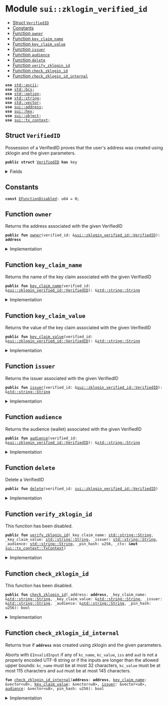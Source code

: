 
<a name="sui_zklogin_verified_id"></a>

# Module `sui::zklogin_verified_id`



-  [Struct `VerifiedID`](#sui_zklogin_verified_id_VerifiedID)
-  [Constants](#@Constants_0)
-  [Function `owner`](#sui_zklogin_verified_id_owner)
-  [Function `key_claim_name`](#sui_zklogin_verified_id_key_claim_name)
-  [Function `key_claim_value`](#sui_zklogin_verified_id_key_claim_value)
-  [Function `issuer`](#sui_zklogin_verified_id_issuer)
-  [Function `audience`](#sui_zklogin_verified_id_audience)
-  [Function `delete`](#sui_zklogin_verified_id_delete)
-  [Function `verify_zklogin_id`](#sui_zklogin_verified_id_verify_zklogin_id)
-  [Function `check_zklogin_id`](#sui_zklogin_verified_id_check_zklogin_id)
-  [Function `check_zklogin_id_internal`](#sui_zklogin_verified_id_check_zklogin_id_internal)


<pre><code><b>use</b> <a href="../../dependencies/std/ascii.md#std_ascii">std::ascii</a>;
<b>use</b> <a href="../../dependencies/std/bcs.md#std_bcs">std::bcs</a>;
<b>use</b> <a href="../../dependencies/std/option.md#std_option">std::option</a>;
<b>use</b> <a href="../../dependencies/std/string.md#std_string">std::string</a>;
<b>use</b> <a href="../../dependencies/std/vector.md#std_vector">std::vector</a>;
<b>use</b> <a href="../../dependencies/sui/address.md#sui_address">sui::address</a>;
<b>use</b> <a href="../../dependencies/sui/hex.md#sui_hex">sui::hex</a>;
<b>use</b> <a href="../../dependencies/sui/object.md#sui_object">sui::object</a>;
<b>use</b> <a href="../../dependencies/sui/tx_context.md#sui_tx_context">sui::tx_context</a>;
</code></pre>



<a name="sui_zklogin_verified_id_VerifiedID"></a>

## Struct `VerifiedID`

Possession of a VerifiedID proves that the user's address was created using zklogin and the given parameters.


<pre><code><b>public</b> <b>struct</b> <a href="../../dependencies/sui/zklogin_verified_id.md#sui_zklogin_verified_id_VerifiedID">VerifiedID</a> <b>has</b> key
</code></pre>



<details>
<summary>Fields</summary>


<dl>
<dt>
<code>id: <a href="../../dependencies/sui/object.md#sui_object_UID">sui::object::UID</a></code>
</dt>
<dd>
 The ID of this VerifiedID
</dd>
<dt>
<code><a href="../../dependencies/sui/zklogin_verified_id.md#sui_zklogin_verified_id_owner">owner</a>: <b>address</b></code>
</dt>
<dd>
 The address this VerifiedID is associated with
</dd>
<dt>
<code><a href="../../dependencies/sui/zklogin_verified_id.md#sui_zklogin_verified_id_key_claim_name">key_claim_name</a>: <a href="../../dependencies/std/string.md#std_string_String">std::string::String</a></code>
</dt>
<dd>
 The name of the key claim
</dd>
<dt>
<code><a href="../../dependencies/sui/zklogin_verified_id.md#sui_zklogin_verified_id_key_claim_value">key_claim_value</a>: <a href="../../dependencies/std/string.md#std_string_String">std::string::String</a></code>
</dt>
<dd>
 The value of the key claim
</dd>
<dt>
<code><a href="../../dependencies/sui/zklogin_verified_id.md#sui_zklogin_verified_id_issuer">issuer</a>: <a href="../../dependencies/std/string.md#std_string_String">std::string::String</a></code>
</dt>
<dd>
 The issuer
</dd>
<dt>
<code><a href="../../dependencies/sui/zklogin_verified_id.md#sui_zklogin_verified_id_audience">audience</a>: <a href="../../dependencies/std/string.md#std_string_String">std::string::String</a></code>
</dt>
<dd>
 The audience (wallet)
</dd>
</dl>


</details>

<a name="@Constants_0"></a>

## Constants


<a name="sui_zklogin_verified_id_EFunctionDisabled"></a>



<pre><code><b>const</b> <a href="../../dependencies/sui/zklogin_verified_id.md#sui_zklogin_verified_id_EFunctionDisabled">EFunctionDisabled</a>: u64 = 0;
</code></pre>



<a name="sui_zklogin_verified_id_owner"></a>

## Function `owner`

Returns the address associated with the given VerifiedID


<pre><code><b>public</b> <b>fun</b> <a href="../../dependencies/sui/zklogin_verified_id.md#sui_zklogin_verified_id_owner">owner</a>(verified_id: &<a href="../../dependencies/sui/zklogin_verified_id.md#sui_zklogin_verified_id_VerifiedID">sui::zklogin_verified_id::VerifiedID</a>): <b>address</b>
</code></pre>



<details>
<summary>Implementation</summary>


<pre><code><b>public</b> <b>fun</b> <a href="../../dependencies/sui/zklogin_verified_id.md#sui_zklogin_verified_id_owner">owner</a>(verified_id: &<a href="../../dependencies/sui/zklogin_verified_id.md#sui_zklogin_verified_id_VerifiedID">VerifiedID</a>): <b>address</b> {
    verified_id.<a href="../../dependencies/sui/zklogin_verified_id.md#sui_zklogin_verified_id_owner">owner</a>
}
</code></pre>



</details>

<a name="sui_zklogin_verified_id_key_claim_name"></a>

## Function `key_claim_name`

Returns the name of the key claim associated with the given VerifiedID


<pre><code><b>public</b> <b>fun</b> <a href="../../dependencies/sui/zklogin_verified_id.md#sui_zklogin_verified_id_key_claim_name">key_claim_name</a>(verified_id: &<a href="../../dependencies/sui/zklogin_verified_id.md#sui_zklogin_verified_id_VerifiedID">sui::zklogin_verified_id::VerifiedID</a>): &<a href="../../dependencies/std/string.md#std_string_String">std::string::String</a>
</code></pre>



<details>
<summary>Implementation</summary>


<pre><code><b>public</b> <b>fun</b> <a href="../../dependencies/sui/zklogin_verified_id.md#sui_zklogin_verified_id_key_claim_name">key_claim_name</a>(verified_id: &<a href="../../dependencies/sui/zklogin_verified_id.md#sui_zklogin_verified_id_VerifiedID">VerifiedID</a>): &String {
    &verified_id.<a href="../../dependencies/sui/zklogin_verified_id.md#sui_zklogin_verified_id_key_claim_name">key_claim_name</a>
}
</code></pre>



</details>

<a name="sui_zklogin_verified_id_key_claim_value"></a>

## Function `key_claim_value`

Returns the value of the key claim associated with the given VerifiedID


<pre><code><b>public</b> <b>fun</b> <a href="../../dependencies/sui/zklogin_verified_id.md#sui_zklogin_verified_id_key_claim_value">key_claim_value</a>(verified_id: &<a href="../../dependencies/sui/zklogin_verified_id.md#sui_zklogin_verified_id_VerifiedID">sui::zklogin_verified_id::VerifiedID</a>): &<a href="../../dependencies/std/string.md#std_string_String">std::string::String</a>
</code></pre>



<details>
<summary>Implementation</summary>


<pre><code><b>public</b> <b>fun</b> <a href="../../dependencies/sui/zklogin_verified_id.md#sui_zklogin_verified_id_key_claim_value">key_claim_value</a>(verified_id: &<a href="../../dependencies/sui/zklogin_verified_id.md#sui_zklogin_verified_id_VerifiedID">VerifiedID</a>): &String {
    &verified_id.<a href="../../dependencies/sui/zklogin_verified_id.md#sui_zklogin_verified_id_key_claim_value">key_claim_value</a>
}
</code></pre>



</details>

<a name="sui_zklogin_verified_id_issuer"></a>

## Function `issuer`

Returns the issuer associated with the given VerifiedID


<pre><code><b>public</b> <b>fun</b> <a href="../../dependencies/sui/zklogin_verified_id.md#sui_zklogin_verified_id_issuer">issuer</a>(verified_id: &<a href="../../dependencies/sui/zklogin_verified_id.md#sui_zklogin_verified_id_VerifiedID">sui::zklogin_verified_id::VerifiedID</a>): &<a href="../../dependencies/std/string.md#std_string_String">std::string::String</a>
</code></pre>



<details>
<summary>Implementation</summary>


<pre><code><b>public</b> <b>fun</b> <a href="../../dependencies/sui/zklogin_verified_id.md#sui_zklogin_verified_id_issuer">issuer</a>(verified_id: &<a href="../../dependencies/sui/zklogin_verified_id.md#sui_zklogin_verified_id_VerifiedID">VerifiedID</a>): &String {
    &verified_id.<a href="../../dependencies/sui/zklogin_verified_id.md#sui_zklogin_verified_id_issuer">issuer</a>
}
</code></pre>



</details>

<a name="sui_zklogin_verified_id_audience"></a>

## Function `audience`

Returns the audience (wallet) associated with the given VerifiedID


<pre><code><b>public</b> <b>fun</b> <a href="../../dependencies/sui/zklogin_verified_id.md#sui_zklogin_verified_id_audience">audience</a>(verified_id: &<a href="../../dependencies/sui/zklogin_verified_id.md#sui_zklogin_verified_id_VerifiedID">sui::zklogin_verified_id::VerifiedID</a>): &<a href="../../dependencies/std/string.md#std_string_String">std::string::String</a>
</code></pre>



<details>
<summary>Implementation</summary>


<pre><code><b>public</b> <b>fun</b> <a href="../../dependencies/sui/zklogin_verified_id.md#sui_zklogin_verified_id_audience">audience</a>(verified_id: &<a href="../../dependencies/sui/zklogin_verified_id.md#sui_zklogin_verified_id_VerifiedID">VerifiedID</a>): &String {
    &verified_id.<a href="../../dependencies/sui/zklogin_verified_id.md#sui_zklogin_verified_id_audience">audience</a>
}
</code></pre>



</details>

<a name="sui_zklogin_verified_id_delete"></a>

## Function `delete`

Delete a VerifiedID


<pre><code><b>public</b> <b>fun</b> <a href="../../dependencies/sui/zklogin_verified_id.md#sui_zklogin_verified_id_delete">delete</a>(verified_id: <a href="../../dependencies/sui/zklogin_verified_id.md#sui_zklogin_verified_id_VerifiedID">sui::zklogin_verified_id::VerifiedID</a>)
</code></pre>



<details>
<summary>Implementation</summary>


<pre><code><b>public</b> <b>fun</b> <a href="../../dependencies/sui/zklogin_verified_id.md#sui_zklogin_verified_id_delete">delete</a>(verified_id: <a href="../../dependencies/sui/zklogin_verified_id.md#sui_zklogin_verified_id_VerifiedID">VerifiedID</a>) {
    <b>let</b> <a href="../../dependencies/sui/zklogin_verified_id.md#sui_zklogin_verified_id_VerifiedID">VerifiedID</a> { id, <a href="../../dependencies/sui/zklogin_verified_id.md#sui_zklogin_verified_id_owner">owner</a>: _, <a href="../../dependencies/sui/zklogin_verified_id.md#sui_zklogin_verified_id_key_claim_name">key_claim_name</a>: _, <a href="../../dependencies/sui/zklogin_verified_id.md#sui_zklogin_verified_id_key_claim_value">key_claim_value</a>: _, <a href="../../dependencies/sui/zklogin_verified_id.md#sui_zklogin_verified_id_issuer">issuer</a>: _, <a href="../../dependencies/sui/zklogin_verified_id.md#sui_zklogin_verified_id_audience">audience</a>: _ } =
        verified_id;
    id.<a href="../../dependencies/sui/zklogin_verified_id.md#sui_zklogin_verified_id_delete">delete</a>();
}
</code></pre>



</details>

<a name="sui_zklogin_verified_id_verify_zklogin_id"></a>

## Function `verify_zklogin_id`

This function has been disabled.


<pre><code><b>public</b> <b>fun</b> <a href="../../dependencies/sui/zklogin_verified_id.md#sui_zklogin_verified_id_verify_zklogin_id">verify_zklogin_id</a>(_key_claim_name: <a href="../../dependencies/std/string.md#std_string_String">std::string::String</a>, _key_claim_value: <a href="../../dependencies/std/string.md#std_string_String">std::string::String</a>, _issuer: <a href="../../dependencies/std/string.md#std_string_String">std::string::String</a>, _audience: <a href="../../dependencies/std/string.md#std_string_String">std::string::String</a>, _pin_hash: u256, _ctx: &<b>mut</b> <a href="../../dependencies/sui/tx_context.md#sui_tx_context_TxContext">sui::tx_context::TxContext</a>)
</code></pre>



<details>
<summary>Implementation</summary>


<pre><code><b>public</b> <b>fun</b> <a href="../../dependencies/sui/zklogin_verified_id.md#sui_zklogin_verified_id_verify_zklogin_id">verify_zklogin_id</a>(
    _key_claim_name: String,
    _key_claim_value: String,
    _issuer: String,
    _audience: String,
    _pin_hash: u256,
    _ctx: &<b>mut</b> TxContext,
) {
    <b>assert</b>!(<b>false</b>, <a href="../../dependencies/sui/zklogin_verified_id.md#sui_zklogin_verified_id_EFunctionDisabled">EFunctionDisabled</a>);
}
</code></pre>



</details>

<a name="sui_zklogin_verified_id_check_zklogin_id"></a>

## Function `check_zklogin_id`

This function has been disabled.


<pre><code><b>public</b> <b>fun</b> <a href="../../dependencies/sui/zklogin_verified_id.md#sui_zklogin_verified_id_check_zklogin_id">check_zklogin_id</a>(_address: <b>address</b>, _key_claim_name: &<a href="../../dependencies/std/string.md#std_string_String">std::string::String</a>, _key_claim_value: &<a href="../../dependencies/std/string.md#std_string_String">std::string::String</a>, _issuer: &<a href="../../dependencies/std/string.md#std_string_String">std::string::String</a>, _audience: &<a href="../../dependencies/std/string.md#std_string_String">std::string::String</a>, _pin_hash: u256): bool
</code></pre>



<details>
<summary>Implementation</summary>


<pre><code><b>public</b> <b>fun</b> <a href="../../dependencies/sui/zklogin_verified_id.md#sui_zklogin_verified_id_check_zklogin_id">check_zklogin_id</a>(
    _address: <b>address</b>,
    _key_claim_name: &String,
    _key_claim_value: &String,
    _issuer: &String,
    _audience: &String,
    _pin_hash: u256,
): bool {
    <b>assert</b>!(<b>false</b>, <a href="../../dependencies/sui/zklogin_verified_id.md#sui_zklogin_verified_id_EFunctionDisabled">EFunctionDisabled</a>);
    <b>false</b>
}
</code></pre>



</details>

<a name="sui_zklogin_verified_id_check_zklogin_id_internal"></a>

## Function `check_zklogin_id_internal`

Returns true if <code><b>address</b></code> was created using zklogin and the given parameters.

Aborts with <code>EInvalidInput</code> if any of <code>kc_name</code>, <code>kc_value</code>, <code>iss</code> and <code>aud</code> is not a properly encoded UTF-8
string or if the inputs are longer than the allowed upper bounds: <code>kc_name</code> must be at most 32 characters,
<code>kc_value</code> must be at most 115 characters and <code>aud</code> must be at most 145 characters.


<pre><code><b>fun</b> <a href="../../dependencies/sui/zklogin_verified_id.md#sui_zklogin_verified_id_check_zklogin_id_internal">check_zklogin_id_internal</a>(<b>address</b>: <b>address</b>, <a href="../../dependencies/sui/zklogin_verified_id.md#sui_zklogin_verified_id_key_claim_name">key_claim_name</a>: &vector&lt;u8&gt;, <a href="../../dependencies/sui/zklogin_verified_id.md#sui_zklogin_verified_id_key_claim_value">key_claim_value</a>: &vector&lt;u8&gt;, <a href="../../dependencies/sui/zklogin_verified_id.md#sui_zklogin_verified_id_issuer">issuer</a>: &vector&lt;u8&gt;, <a href="../../dependencies/sui/zklogin_verified_id.md#sui_zklogin_verified_id_audience">audience</a>: &vector&lt;u8&gt;, pin_hash: u256): bool
</code></pre>



<details>
<summary>Implementation</summary>


<pre><code><b>native</b> <b>fun</b> <a href="../../dependencies/sui/zklogin_verified_id.md#sui_zklogin_verified_id_check_zklogin_id_internal">check_zklogin_id_internal</a>(
    <b>address</b>: <b>address</b>,
    <a href="../../dependencies/sui/zklogin_verified_id.md#sui_zklogin_verified_id_key_claim_name">key_claim_name</a>: &vector&lt;u8&gt;,
    <a href="../../dependencies/sui/zklogin_verified_id.md#sui_zklogin_verified_id_key_claim_value">key_claim_value</a>: &vector&lt;u8&gt;,
    <a href="../../dependencies/sui/zklogin_verified_id.md#sui_zklogin_verified_id_issuer">issuer</a>: &vector&lt;u8&gt;,
    <a href="../../dependencies/sui/zklogin_verified_id.md#sui_zklogin_verified_id_audience">audience</a>: &vector&lt;u8&gt;,
    pin_hash: u256,
): bool;
</code></pre>



</details>
